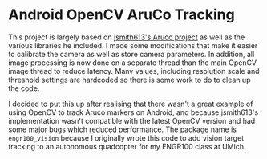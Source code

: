 # Android OpenCV AruCo Tracking

This project is largely based on [jsmith613's Aruco project](https://github.com/jsmith613/Aruco-Marker-Tracking-Android) as well 
as the various libraries he included. I made some modifications that make it easier to calibrate the camera as well as store 
camera parameters. In addition, all image processing is now done on a separate thread than the main OpenCV image thread to reduce 
latency. Many values, including resolution scale and threshold settings are hardcoded so there is some work to do to clean up the 
code. 

I decided to put this up after realising that there wasn't a great example of using OpenCV to track Aruco markers on Android, and 
because jsmith613's implementation wasn't compatible with the latest OpenCV version and had some major bugs which reduced 
performance. The package name is `engr100_vision` because I originally wrote this code to add vision target tracking to an 
autonomous quadcopter for my ENGR100 class at UMich.
